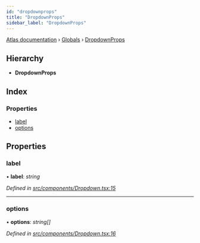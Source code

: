 ```yaml
---
id: "dropdownprops"
title: "DropdownProps"
sidebar_label: "DropdownProps"
---
```


[Atlas documentation](../index.md) › [Globals](../globals.md) › [DropdownProps](dropdownprops.md)

## Hierarchy

* **DropdownProps**

## Index

### Properties

* [label](dropdownprops.md#label)
* [options](dropdownprops.md#options)

## Properties

###  label

• **label**: *string*

*Defined in [src/components/Dropdown.tsx:15](https://github.com/chronark/atlas/blob/0dc33cd/src/components/Dropdown.tsx#L15)*

___

###  options

• **options**: *string[]*

*Defined in [src/components/Dropdown.tsx:16](https://github.com/chronark/atlas/blob/0dc33cd/src/components/Dropdown.tsx#L16)*
